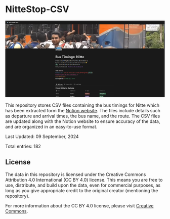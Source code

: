 # NitteStop-CSV
![Homepage](image/website.png)<br>

This repository stores CSV files containing the bus timings for Nitte which has been extracted form the [Notion website](https://bit.ly/NitteStop). The files include details such as departure and arrival times, the bus name, and the route. 
The CSV files are updated along with the Notion website to ensure accuracy of the data, and are organized in an easy-to-use format.

Last Updated: 09 September, 2024

Total entries: 182

## License
The data in this repository is licensed under the Creative Commons Attribution 4.0 International (CC BY 4.0) license. This means you are free to use, distribute, and build upon the data, even for commercial purposes, as long as you give appropriate credit to the original creator (mentioning the repository).

For more information about the CC BY 4.0 license, please visit [Creative Commons](https://creativecommons.org/licenses/by/4.0/).

